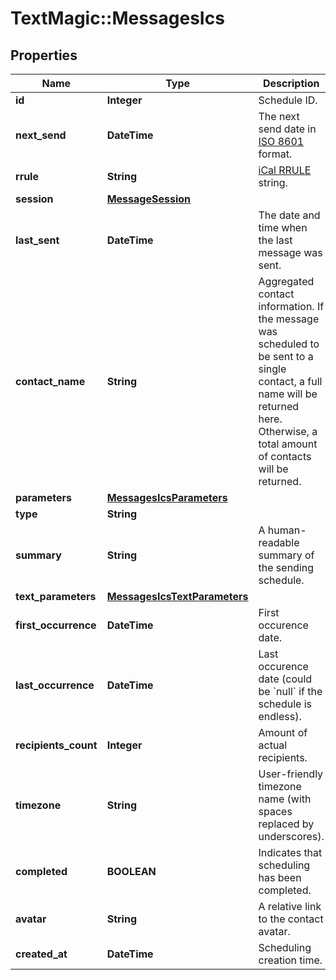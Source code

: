 # TextMagic::MessagesIcs

## Properties
Name | Type | Description | Notes
------------ | ------------- | ------------- | -------------
**id** | **Integer** | Schedule ID. | 
**next_send** | **DateTime** | The next send date in [ISO 8601](https://en.wikipedia.org/?title&#x3D;ISO_8601) format.  | 
**rrule** | **String** | [iCal RRULE](http://www.kanzaki.com/docs/ical/rrule.html) string.  | 
**session** | [**MessageSession**](MessageSession.md) |  | 
**last_sent** | **DateTime** | The date and time when the last message was sent. | 
**contact_name** | **String** | Aggregated contact information. If the message was scheduled to be sent to a single contact, a full name will be returned here. Otherwise, a total amount of contacts will be returned. | 
**parameters** | [**MessagesIcsParameters**](MessagesIcsParameters.md) |  | 
**type** | **String** |  | 
**summary** | **String** | A human-readable summary of the sending schedule. | 
**text_parameters** | [**MessagesIcsTextParameters**](MessagesIcsTextParameters.md) |  | 
**first_occurrence** | **DateTime** | First occurence date. | 
**last_occurrence** | **DateTime** | Last occurence date (could be &#x60;null&#x60; if the schedule is endless). | 
**recipients_count** | **Integer** | Amount of actual recipients. | 
**timezone** | **String** | User-friendly timezone name (with spaces replaced by underscores). | 
**completed** | **BOOLEAN** | Indicates that scheduling has been completed. | 
**avatar** | **String** | A relative link to the contact avatar. | 
**created_at** | **DateTime** | Scheduling creation time. | 



